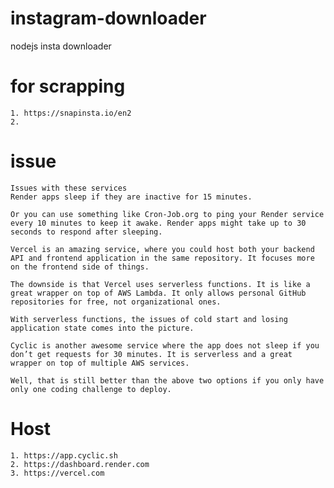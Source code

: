 # instagram-downloader
 nodejs insta downloader 


# for scrapping

    1. https://snapinsta.io/en2
    2. 
   


# issue 

    Issues with these services
    Render apps sleep if they are inactive for 15 minutes.

    Or you can use something like Cron-Job.org to ping your Render service every 10 minutes to keep it awake. Render apps might take up to 30 seconds to respond after sleeping.

    Vercel is an amazing service, where you could host both your backend API and frontend application in the same repository. It focuses more on the frontend side of things.

    The downside is that Vercel uses serverless functions. It is like a great wrapper on top of AWS Lambda. It only allows personal GitHub repositories for free, not organizational ones.

    With serverless functions, the issues of cold start and losing application state comes into the picture.

    Cyclic is another awesome service where the app does not sleep if you don’t get requests for 30 minutes. It is serverless and a great wrapper on top of multiple AWS services.

    Well, that is still better than the above two options if you only have only one coding challenge to deploy.


# Host
    1. https://app.cyclic.sh
    2. https://dashboard.render.com
    3. https://vercel.com